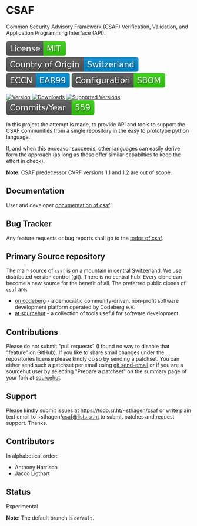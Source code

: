 # CSAF

Common Security Advisory Framework (CSAF) Verification, Validation, and Application Programming Interface (API).

[![License](docs/badges/license-spdx-mit.svg)](https://git.sr.ht/~sthagen/csaf/tree/default/item/LICENSE)
[![Country of Origin](docs/badges/country-of-origin-name-switzerland-neutral.svg)](https://git.sr.ht/~sthagen/csaf/tree/default/item/COUNTRY-OF-ORIGIN)
[![Export Classification Control Number (ECCN)](docs/badges/export-control-classification-number_eccn-ear99-neutral.svg)](https://git.sr.ht/~sthagen/csaf/tree/default/item/EXPORT-CONTROL-CLASSIFICATION-NUMBER)
[![Configuration](docs/badges/configuration-sbom.svg)](https://git.sr.ht/~sthagen/csaf/tree/default/item/docs/third-party/README.md)

[![Version](https://img.shields.io/pypi/v/csaf.svg?style=flat)](https://pypi.python.org/pypi/csaf/)
[![Downloads](https://static.pepy.tech/badge/csaf/month)](https://pepy.tech/project/csaf)
[![Supported Versions](https://img.shields.io/pypi/pyversions/csaf.svg?style=flat)](https://pypi.python.org/pypi/csaf/)
[![Maintenance Status](docs/badges/commits-per-year.svg)](https://git.sr.ht/~sthagen/csaf/log)

In this project the attempt is made, to provide API and tools to support the CSAF communities from a single repository in the easy to prototype python language.

If, and when this endeavor succeeds, other languages can easily derive form the approach (as long as these offer similar capabilties to keep the effort in check).

**Note**: CSAF predecessor CVRF versions 1.1 and 1.2 are out of scope.

## Documentation

User and developer [documentation of csaf](https://codes.dilettant.life/docs/csaf).

## Bug Tracker

Any feature requests or bug reports shall go to the [todos of csaf](https://todo.sr.ht/~sthagen/csaf).

## Primary Source repository

The main source of `csaf` is on a mountain in central Switzerland.
We use distributed version control (git).
There is no central hub.
Every clone can become a new source for the benefit of all.
The preferred public clones of `csaf` are:

* [on codeberg](https://codeberg.org/sthagen/csaf) - a democratic community-driven, non-profit software development platform operated by Codeberg e.V.
* [at sourcehut](https://git.sr.ht/~sthagen/csaf) - a collection of tools useful for software development.

## Contributions

Please do not submit "pull requests" (I found no way to disable that "feature" on GitHub).
If you like to share small changes under the repositories license please kindly do so by sending a patchset.
You can either send such a patchset per email using [git send-email](https://git-send-email.io) or 
if you are a sourcehut user by selecting "Prepare a patchset" on the summary page of your fork at [sourcehut](https://git.sr.ht/).

## Support

Please kindly submit issues at https://todo.sr.ht/~sthagen/csaf or write plain text email to ~sthagen/csaf@lists.sr.ht to submit patches and request support. Thanks.

## Contributors

In alphabetical order:

* Anthony Harrison
* Jacco Ligthart

## Status

Experimental

**Note**: The default branch is `default`.
